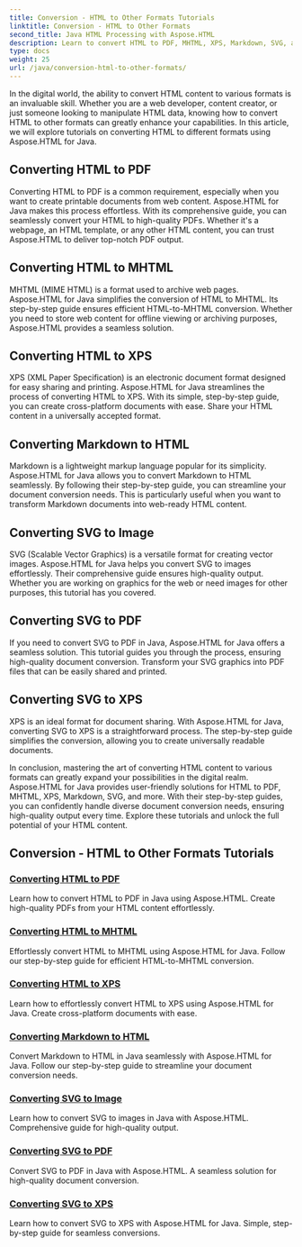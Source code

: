 ```yaml
---
title: Conversion - HTML to Other Formats Tutorials
linktitle: Conversion - HTML to Other Formats
second_title: Java HTML Processing with Aspose.HTML
description: Learn to convert HTML to PDF, MHTML, XPS, Markdown, SVG, and more in Java using Aspose.HTML. High-quality document conversions made easy.
type: docs
weight: 25
url: /java/conversion-html-to-other-formats/
---
```


In the digital world, the ability to convert HTML content to various formats is an invaluable skill. Whether you are a web developer, content creator, or just someone looking to manipulate HTML data, knowing how to convert HTML to other formats can greatly enhance your capabilities. In this article, we will explore tutorials on converting HTML to different formats using Aspose.HTML for Java.

## Converting HTML to PDF

Converting HTML to PDF is a common requirement, especially when you want to create printable documents from web content. Aspose.HTML for Java makes this process effortless. With its comprehensive guide, you can seamlessly convert your HTML to high-quality PDFs. Whether it's a webpage, an HTML template, or any other HTML content, you can trust Aspose.HTML to deliver top-notch PDF output.

## Converting HTML to MHTML

MHTML (MIME HTML) is a format used to archive web pages. Aspose.HTML for Java simplifies the conversion of HTML to MHTML. Its step-by-step guide ensures efficient HTML-to-MHTML conversion. Whether you need to store web content for offline viewing or archiving purposes, Aspose.HTML provides a seamless solution.

## Converting HTML to XPS

XPS (XML Paper Specification) is an electronic document format designed for easy sharing and printing. Aspose.HTML for Java streamlines the process of converting HTML to XPS. With its simple, step-by-step guide, you can create cross-platform documents with ease. Share your HTML content in a universally accepted format.

## Converting Markdown to HTML

Markdown is a lightweight markup language popular for its simplicity. Aspose.HTML for Java allows you to convert Markdown to HTML seamlessly. By following their step-by-step guide, you can streamline your document conversion needs. This is particularly useful when you want to transform Markdown documents into web-ready HTML content.

## Converting SVG to Image

SVG (Scalable Vector Graphics) is a versatile format for creating vector images. Aspose.HTML for Java helps you convert SVG to images effortlessly. Their comprehensive guide ensures high-quality output. Whether you are working on graphics for the web or need images for other purposes, this tutorial has you covered.

## Converting SVG to PDF

If you need to convert SVG to PDF in Java, Aspose.HTML for Java offers a seamless solution. This tutorial guides you through the process, ensuring high-quality document conversion. Transform your SVG graphics into PDF files that can be easily shared and printed.

## Converting SVG to XPS

XPS is an ideal format for document sharing. With Aspose.HTML for Java, converting SVG to XPS is a straightforward process. The step-by-step guide simplifies the conversion, allowing you to create universally readable documents.

In conclusion, mastering the art of converting HTML content to various formats can greatly expand your possibilities in the digital realm. Aspose.HTML for Java provides user-friendly solutions for HTML to PDF, MHTML, XPS, Markdown, SVG, and more. With their step-by-step guides, you can confidently handle diverse document conversion needs, ensuring high-quality output every time. Explore these tutorials and unlock the full potential of your HTML content.

## Conversion - HTML to Other Formats Tutorials
### [Converting HTML to PDF](./convert-html-to-pdf/)
Learn how to convert HTML to PDF in Java using Aspose.HTML. Create high-quality PDFs from your HTML content effortlessly.
### [Converting HTML to MHTML](./convert-html-to-mhtml/)
Effortlessly convert HTML to MHTML using Aspose.HTML for Java. Follow our step-by-step guide for efficient HTML-to-MHTML conversion.
### [Converting HTML to XPS](./convert-html-to-xps/)
Learn how to effortlessly convert HTML to XPS using Aspose.HTML for Java. Create cross-platform documents with ease.
### [Converting Markdown to HTML](./convert-markdown-to-html/)
Convert Markdown to HTML in Java seamlessly with Aspose.HTML for Java. Follow our step-by-step guide to streamline your document conversion needs.
### [Converting SVG to Image](./convert-svg-to-image/)
Learn how to convert SVG to images in Java with Aspose.HTML. Comprehensive guide for high-quality output.
### [Converting SVG to PDF](./convert-svg-to-pdf/)
Convert SVG to PDF in Java with Aspose.HTML. A seamless solution for high-quality document conversion.
### [Converting SVG to XPS](./convert-svg-to-xps/)
Learn how to convert SVG to XPS with Aspose.HTML for Java. Simple, step-by-step guide for seamless conversions.